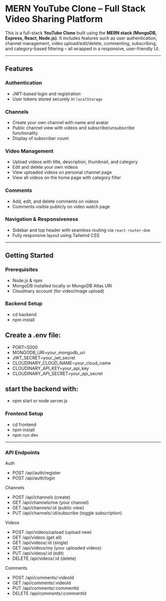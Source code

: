 #  MERN YouTube Clone – Full Stack Video Sharing Platform

This is a full-stack **YouTube Clone** built using the **MERN stack (MongoDB, Express, React, Node.js)**. It includes features such as user authentication, channel management, video upload/edit/delete, commenting, subscribing, and category-based filtering – all wrapped in a responsive, user-friendly UI.

---

##  Features

###  Authentication
- JWT-based login and registration
- User tokens stored securely in `localStorage`

###  Channels
- Create your own channel with name and avatar
- Public channel view with videos and subscribe/unsubscribe functionality
- Display of subscriber count

###  Video Management
- Upload videos with title, description, thumbnail, and category
- Edit and delete your own videos
- View uploaded videos on personal channel page
- View all videos on the home page with category filter

###  Comments
- Add, edit, and delete comments on videos
- Comments visible publicly on video watch page

###  Navigation & Responsiveness
- Sidebar and top header with seamless routing via `react-router-dom`
- Fully responsive layout using Tailwind CSS

---

##  Getting Started

###  Prerequisites
- Node.js & npm
- MongoDB installed locally or MongoDB Atlas URI
- Cloudinary account (for video/image upload)

###  Backend Setup
- cd backend
- npm install

## Create a .env file:
- PORT=5000
- MONGODB_URI=your_mongodb_uri
- JWT_SECRET=your_jwt_secret
- CLOUDINARY_CLOUD_NAME=your_cloud_name
- CLOUDINARY_API_KEY=your_api_key
- CLOUDINARY_API_SECRET=your_api_secret

## start the backend with:
- npm start or node server.js

###  Frontend Setup
- cd frontend
- npm install
- npm run dev

---

###  API Endpoints 
Auth
- POST /api/auth/register
- POST /api/auth/login

Channels
- POST /api/channels (create)
- GET /api/channels/me (your channel)
- GET /api/channels/:id (public view)
- PUT /api/channels/:id/subscribe (toggle subscription)

Videos
- POST /api/videos/upload (upload new)
- GET /api/videos (get all)
- GET /api/videos/:id (single)
- GET /api/videos/my (your uploaded videos)
- PUT /api/videos/:id (edit)
- DELETE /api/videos/:id (delete)

Comments
- POST /api/comments/:videoId
- GET /api/comments/:videoId
- PUT /api/comments/:commentId
- DELETE /api/comments/:commentId


